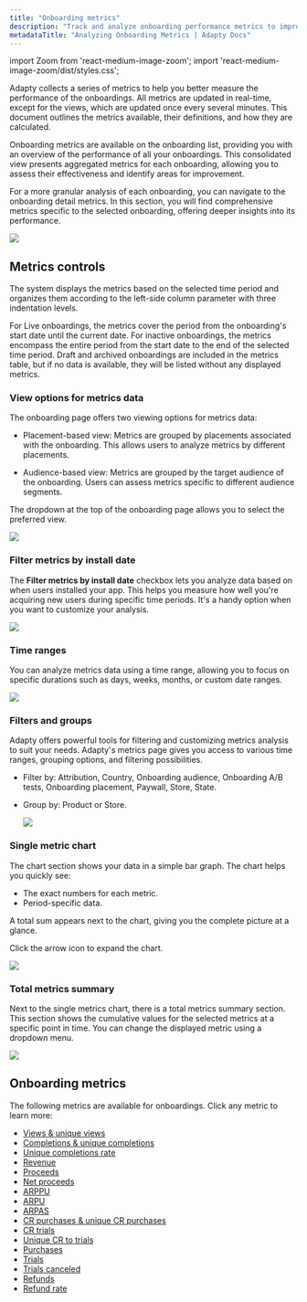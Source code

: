 ```yaml
---
title: "Onboarding metrics"
description: "Track and analyze onboarding performance metrics to improve subscription revenue."
metadataTitle: "Analyzing Onboarding Metrics | Adapty Docs"
---
```

import Zoom from 'react-medium-image-zoom';
import 'react-medium-image-zoom/dist/styles.css';

Adapty collects a series of metrics to help you better measure the performance of the onboardings. All metrics are updated in real-time, except for the views, which are updated once every several minutes. This document outlines the metrics available, their definitions, and how they are calculated.

Onboarding metrics are available on the onboarding list, providing you with an overview of the performance of all your onboardings. This consolidated view presents aggregated metrics for each onboarding, allowing you to assess their effectiveness and identify areas for improvement.

For a more granular analysis of each onboarding, you can navigate to the onboarding detail metrics. In this section, you will find comprehensive metrics specific to the selected onboarding, offering deeper insights into its performance.

  <Zoom>
  <img src={require('./img/onboarding-metrics1.png').default}
  style={{
  border: '1px solid #727272', /* border width and color */
  width: '700px', /* image width */
  display: 'block', /* for alignment */
  margin: '0 auto' /* center alignment */
  }}
  />
  </Zoom>

## Metrics controls

The system displays the metrics based on the selected time period and organizes them according to the left-side column parameter with three indentation levels.

For Live onboardings, the metrics cover the period from the onboarding's start date until the current date. For inactive onboardings, the metrics encompass the entire period from the start date to the end of the selected time period. Draft and archived onboardings are included in the metrics table, but if no data is available, they will be listed without any displayed metrics.

### View options for metrics data

The onboarding page offers two viewing options for metrics data: 

- Placement-based view: Metrics are grouped by placements associated with the onboarding. This allows users to analyze metrics by different placements.

- Audience-based view: Metrics are grouped by the target audience of the onboarding. Users can assess metrics specific to different audience segments. 

The dropdown at the top of the onboarding page allows you to select the preferred view.

  <Zoom>
  <img src={require('./img/onboarding-metrics2.png').default}
  style={{
  border: '1px solid #727272', /* border width and color */
  width: '700px', /* image width */
  display: 'block', /* for alignment */
  margin: '0 auto' /* center alignment */
  }}
  />
  </Zoom>

### Filter metrics by install date

The **Filter metrics by install date** checkbox lets you analyze data based on when users installed your app. This helps you measure how well you're acquiring new users during specific time periods. It's a handy option when you want to customize your analysis.

  <Zoom>
  <img src={require('./img/onboarding-metrics3.png').default}
  style={{
  border: '1px solid #727272', /* border width and color */
  width: '700px', /* image width */
  display: 'block', /* for alignment */
  margin: '0 auto' /* center alignment */
  }}
  />
  </Zoom>

### Time ranges

You can analyze metrics data using a time range, allowing you to focus on specific durations such as days, weeks, months, or custom date ranges.

  <Zoom>
  <img src={require('./img/onboarding-metrics4.png').default}
  style={{
  border: '1px solid #727272', /* border width and color */
  width: '700px', /* image width */
  display: 'block', /* for alignment */
  margin: '0 auto' /* center alignment */
  }}
  />
  </Zoom>

### Filters and groups

Adapty offers powerful tools for filtering and customizing metrics analysis to suit your needs. Adapty's metrics page gives you access to various time ranges, grouping options, and filtering possibilities.

- Filter by: Attribution, Country, Onboarding audience, Onboarding A/B tests, Onboarding placement, Paywall, Store, State.
- Group by: Product or Store.

  <Zoom>
  <img src={require('./img/onboarding-metrics5.png').default}
  style={{
  border: '1px solid #727272', /* border width and color */
  width: '700px', /* image width */
  display: 'block', /* for alignment */
  margin: '0 auto' /* center alignment */
  }}
  />
  </Zoom>

### Single metric chart

The chart section shows your data in a simple bar graph. 
The chart helps you quickly see:

- The exact numbers for each metric.
- Period-specific data.

A total sum appears next to the chart, giving you the complete picture at a glance.

Click the arrow icon to expand the chart.

  <Zoom>
  <img src={require('./img/onboarding-metrics6.png').default}
  style={{
  border: '1px solid #727272', /* border width and color */
  width: '700px', /* image width */
  display: 'block', /* for alignment */
  margin: '0 auto' /* center alignment */
  }}
  />
  </Zoom>

### Total metrics summary

Next to the single metrics chart, there is a total metrics summary section. This section shows the cumulative values for the selected metrics at a specific point in time. You can change the displayed metric using a dropdown menu.

  <Zoom>
  <img src={require('./img/onboarding-metrics7.png').default}
  style={{
  border: '1px solid #727272', /* border width and color */
  width: '700px', /* image width */
  display: 'block', /* for alignment */
  margin: '0 auto' /* center alignment */
  }}
  />
  </Zoom>

## Onboarding metrics
The following metrics are available for onboardings. Click any metric to learn more:
- [Views & unique views](https://adapty.io/docs/metrics#views--unique-views)
- [Completions & unique completions](https://adapty.io/docs/metrics#completions--unique-completions)
- [Unique completions rate](https://adapty.io/docs/metrics#unique-completions-rate)
- [Revenue](https://adapty.io/docs/metrics#revenue)
- [Proceeds](https://adapty.io/docs/metrics#proceeds)
- [Net proceeds](https://adapty.io/docs/metrics#net-proceeds)
- [ARPPU](https://adapty.io/docs/metrics#arppu)
- [ARPU](https://adapty.io/docs/metrics#arpu)
- [ARPAS](https://adapty.io/docs/metrics#arpas)
- [CR purchases & unique CR purchases](https://adapty.io/docs/metrics#cr-purchases--unique-cr-purchases)
- [CR trials](https://adapty.io/docs/metrics#cr-to-trials)
- [Unique CR to trials](https://adapty.io/docs/metrics#unique-cr-trials)
- [Purchases](https://adapty.io/docs/metrics#purchases)
- [Trials](https://adapty.io/docs/metrics#trials)
- [Trials canceled](https://adapty.io/docs/metrics#trials-cancelled)
- [Refunds](https://adapty.io/docs/metrics#refunds)
- [Refund rate](https://adapty.io/docs/metrics#refund-rate)
